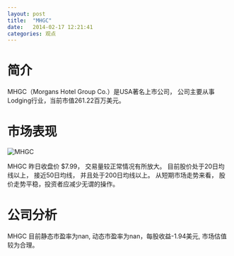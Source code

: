 ```yaml
---
layout: post
title:  "MHGC"
date:   2014-02-17 12:21:41
categories: 观点
---
```


# 简介
MHGC（Morgans Hotel Group Co.）是USA著名上市公司，
公司主要从事Lodging行业，当前市值261.22百万美元。

# 市场表现

![MHGC](http://finviz.com/chart.ashx?t=MHGC&ty=c&ta=1&p=d&s=l)

MHGC 昨日收盘价 $7.99，
交易量较正常情况有所放大。
目前股价处于20日均线以上，
接近50日均线，
并且处于200日均线以上。
从短期市场走势来看，
股价走势平稳，投资者应减少无谓的操作。

# 公司分析
MHGC 目前静态市盈率为nan, 动态市盈率为nan，每股收益-1.94美元,
市场估值较为合理。
